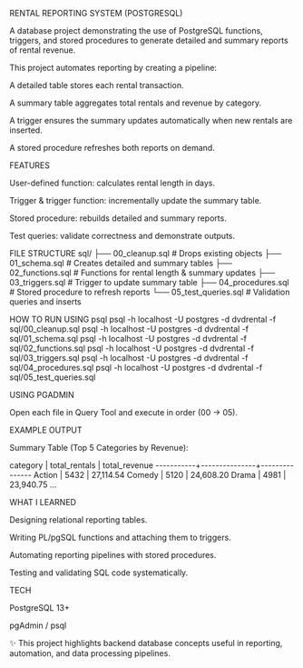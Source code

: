 RENTAL REPORTING SYSTEM (POSTGRESQL)

A database project demonstrating the use of PostgreSQL functions, triggers, and stored procedures to generate detailed and summary reports of rental revenue.

This project automates reporting by creating a pipeline:

A detailed table stores each rental transaction.

A summary table aggregates total rentals and revenue by category.

A trigger ensures the summary updates automatically when new rentals are inserted.

A stored procedure refreshes both reports on demand.

FEATURES

User-defined function: calculates rental length in days.

Trigger & trigger function: incrementally update the summary table.

Stored procedure: rebuilds detailed and summary reports.

Test queries: validate correctness and demonstrate outputs.

FILE STRUCTURE
sql/
├── 00_cleanup.sql       # Drops existing objects
├── 01_schema.sql        # Creates detailed and summary tables
├── 02_functions.sql     # Functions for rental length & summary updates
├── 03_triggers.sql      # Trigger to update summary table
├── 04_procedures.sql    # Stored procedure to refresh reports
└── 05_test_queries.sql  # Validation queries and inserts

HOW TO RUN
USING psql
psql -h localhost -U postgres -d dvdrental -f sql/00_cleanup.sql
psql -h localhost -U postgres -d dvdrental -f sql/01_schema.sql
psql -h localhost -U postgres -d dvdrental -f sql/02_functions.sql
psql -h localhost -U postgres -d dvdrental -f sql/03_triggers.sql
psql -h localhost -U postgres -d dvdrental -f sql/04_procedures.sql
psql -h localhost -U postgres -d dvdrental -f sql/05_test_queries.sql

USING PGADMIN

Open each file in Query Tool and execute in order (00 → 05).

EXAMPLE OUTPUT

Summary Table (Top 5 Categories by Revenue):

 category  | total_rentals | total_revenue
-----------+---------------+---------------
 Action    |          5432 |     27,114.54
 Comedy    |          5120 |     24,608.20
 Drama     |          4981 |     23,940.75
 ...

WHAT I LEARNED

Designing relational reporting tables.

Writing PL/pgSQL functions and attaching them to triggers.

Automating reporting pipelines with stored procedures.

Testing and validating SQL code systematically.

TECH

PostgreSQL 13+

pgAdmin / psql

✨ This project highlights backend database concepts useful in reporting, automation, and data processing pipelines.
